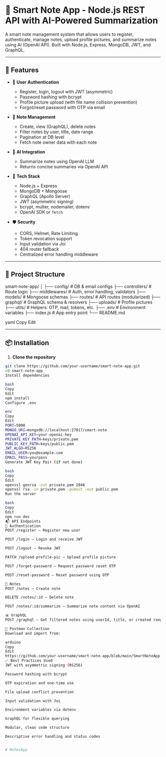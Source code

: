 # 🧠 Smart Note App - Node.js REST API with AI-Powered Summarization

A smart note management system that allows users to register, authenticate, manage notes, upload profile pictures, and summarize notes using AI (OpenAI API). Built with Node.js, Express, MongoDB, JWT, and GraphQL.

---

## 🚀 Features

- 🔐 **User Authentication**
  - Register, login, logout with JWT (asymmetric)
  - Password hashing with bcrypt
  - Profile picture upload (with file name collision prevention)
  - Forgot/reset password with OTP via email

- 📝 **Note Management**
  - Create, view (GraphQL), delete notes
  - Filter notes by user, title, date range
  - Pagination at DB level
  - Fetch note owner data with each note

- 🤖 **AI Integration**
  - Summarize notes using OpenAI LLM
  - Returns concise summaries via OpenAI API

- 🔧 **Tech Stack**
  - Node.js + Express
  - MongoDB + Mongoose
  - GraphQL (Apollo Server)
  - JWT (asymmetric signing)
  - bcrypt, multer, nodemailer, dotenv
  - OpenAI SDK or `fetch`

- 🛡️ **Security**
  - CORS, Helmet, Rate Limiting
  - Token revocation support
  - Input validation via Joi
  - 404 router fallback
  - Centralized error handling middleware

---

## 📁 Project Structure

smart-note-app/
│
├── config/ # DB & email configs
├── controllers/ # Route logic
├── middlewares/ # Auth, error handling, validators
├── models/ # Mongoose schemas
├── routes/ # API routes (modularized)
├── graphql/ # GraphQL schema & resolvers
├── uploads/ # Profile pictures
├── utils/ # Helpers: OTP, mail, tokens, etc.
├── .env # Environment variables
├── index.js # App entry point
└── README.md

yaml
Copy
Edit

---

## 📦 Installation

1. **Clone the repository**

```bash
git clone https://github.com/your-username/smart-note-app.git
cd smart-note-app
Install dependencies

bash
Copy
Edit
npm install
Configure .env

env
Copy
Edit
PORT=5000
MONGO_URI=mongodb://localhost:27017/smart-note
OPENAI_API_KEY=your-openai-key
PRIVATE_KEY_PATH=keys/private.pem
PUBLIC_KEY_PATH=keys/public.pem
JWT_ALGO=RS256
EMAIL_USER=you@example.com
EMAIL_PASS=yourpass
Generate JWT Key Pair (if not done)

bash
Copy
Edit
openssl genrsa -out private.pem 2048
openssl rsa -in private.pem -pubout -out public.pem
Run the server

bash
Copy
Edit
npm run dev
📬 API Endpoints
🔐 Authentication
POST /register — Register new user

POST /login — Login and receive JWT

POST /logout — Revoke JWT

PATCH /upload-profile-pic — Upload profile picture

POST /forget-password — Request password reset OTP

POST /reset-password — Reset password using OTP

📝 Notes
POST /notes — Create note

DELETE /notes/:id — Delete note

POST /notes/:id/summarize — Summarize note content via OpenAI

📊 GraphQL
POST /graphql — Get filtered notes using userId, title, or created range

🧪 Postman Collection
Download and import from:

arduino
Copy
Edit
https://github.com/your-username/smart-note-app/blob/main/SmartNoteApp.postman_collection.json
✅ Best Practices Used
JWT with asymmetric signing (RS256)

Password hashing with bcrypt

OTP expiration and one-time use

File upload conflict prevention

Input validation with Joi

Environment variables via dotenv

GraphQL for flexible querying

Modular, clean code structure

Descriptive error handling and status codes


# NotesApp
